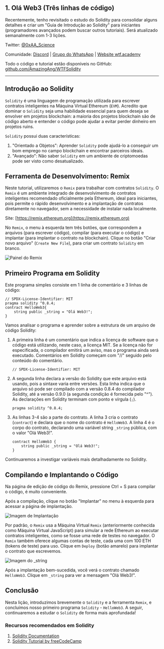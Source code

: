 ## 1. Olá Web3 (Três linhas de código)

Recentemente, tenho revisitado o estudo do Solidity para consolidar alguns detalhes e criar um "Guia de Introdução ao Solidity" para iniciantes (programadores avançados podem buscar outros tutoriais). Será atualizado semanalmente com 1-3 lições.

Twitter: [@0xAA_Science](https://twitter.com/0xAA_Science)

Comunidade: [Discord](https://discord.gg/5akcruXrsk) | [Grupo do WhatsApp](https://docs.google.com/forms/d/e/1FAIpQLSe4KGT8Sh6sJ7hedQRuIYirOoZK_85miz3dw7vA1-YjodgJ-A/viewform?usp=sf_link) | [Website wtf.academy](https://wtf.academy)

Todo o código e tutorial estão disponíveis no GitHub: [github.com/AmazingAng/WTFSolidity](https://github.com/AmazingAng/WTF-Solidity)

-----

## Introdução ao Solidity

`Solidity` é uma linguagem de programação utilizada para escrever contratos inteligentes na Máquina Virtual Ethereum (`EVM`). Acredito que dominar o `Solidity` seja uma habilidade essencial para quem deseja se envolver em projetos blockchain: a maioria dos projetos blockchain são de código aberto e entender o código pode ajudar a evitar perder dinheiro em projetos ruins.

`Solidity` possui duas características:

1. "Orientado a Objetos": Aprender `Solidity` pode ajudá-lo a conseguir um bom emprego no campo blockchain e encontrar parceiros ideais.
2. "Avançado": Não saber `Solidity` em um ambiente de criptomoedas pode ser visto como desatualizado.

## Ferramenta de Desenvolvimento: Remix

Neste tutorial, utilizaremos o `Remix` para trabalhar com contratos `Solidity`. O `Remix` é um ambiente integrado de desenvolvimento de contratos inteligentes recomendado oficialmente pela Ethereum, ideal para iniciantes, pois permite o rápido desenvolvimento e a implantação de contratos diretamente no navegador, sem a necessidade de instalar nada localmente.

Site: [https://remix.ethereum.org](https://remix.ethereum.org)

No `Remix`, o menu à esquerda tem três botões, que correspondem a arquivos (para escrever código), compilar (para executar o código) e implantar (para implantar o contrato na blockchain). Clique no botão "Criar novo arquivo" (`Create New File`), para criar um contrato `Solidity` em branco.

![Painel do Remix](./img/1-1.png)

## Primeiro Programa em Solidity

Este programa simples consiste em 1 linha de comentário e 3 linhas de código:

```solidity
// SPDX-License-Identifier: MIT
pragma solidity ^0.8.4;
contract HelloWeb3{
    string public _string = "Olá Web3!";
}
```

Vamos analisar o programa e aprender sobre a estrutura de um arquivo de código Solidity:

1. A primeira linha é um comentário que indica a licença de software que o código está utilizando, neste caso, a licença MIT. Se a licença não for especificada, o compilador emitirá um aviso, mas o programa ainda será executado. Comentários em Solidity começam com "//" seguido pelo conteúdo do comentário.

   ```solidity
   // SPDX-License-Identifier: MIT
   ```

2. A segunda linha declara a versão do Solidity que este arquivo está usando, pois a sintaxe varia entre versões. Esta linha indica que o arquivo só pode ser compilado com a versão 0.8.4 do compilador Solidity, até a versão 0.9.0 (a segunda condição é fornecida pelo "^"). As declarações em Solidity terminam com ponto e vírgula (`;`).

   ```solidity
   pragma solidity ^0.8.4;
   ```

3. As linhas 3-4 são a parte do contrato. A linha 3 cria o contrato (`contract`) e declara que o nome do contrato é `HelloWeb3`. A linha 4 é o corpo do contrato, declarando uma variável string `_string` pública, com o valor "Olá Web3!".

   ```solidity
   contract HelloWeb3 {
       string public _string = "Olá Web3!";
   }
   ```

Continuaremos a investigar variáveis mais detalhadamente no Solidity.

## Compilando e Implantando o Código

Na página de edição de código do Remix, pressione Ctrl + S para compilar o código, é muito conveniente.

Após a compilação, clique no botão "Implantar" no menu à esquerda para acessar a página de implantação.

![Imagem de Implantação](./img/1-2.png)

Por padrão, o `Remix` usa a Máquina Virtual `Remix` (anteriormente conhecida como Máquina Virtual JavaScript) para simular a rede Ethereum ao executar contratos inteligentes, como se fosse uma rede de testes no navegador. O `Remix` também oferece algumas contas de teste, cada uma com 100 ETH (tokens de teste) para uso. Clique em `Deploy` (botão amarelo) para implantar o contrato que escrevemos.

![Imagem do _string](./img/1-3.png)

Após a implantação bem-sucedida, você verá o contrato chamado `HelloWeb3`. Clique em `_string` para ver a mensagem "Olá Web3!".

## Conclusão

Nesta lição, introduzimos brevemente o `Solidity` e a ferramenta `Remix`, e concluímos nosso primeiro programa `Solidity` - `HelloWeb3`. A seguir, continuaremos a estudar o `Solidity` de forma mais aprofundada!

### Recursos recomendados em Solidity

1. [Solidity Documentation](https://docs.soliditylang.org/en/latest/)
2. [Solidity Tutorial by freeCodeCamp](https://www.youtube.com/watch?v=ipwxYa-F1uY)

